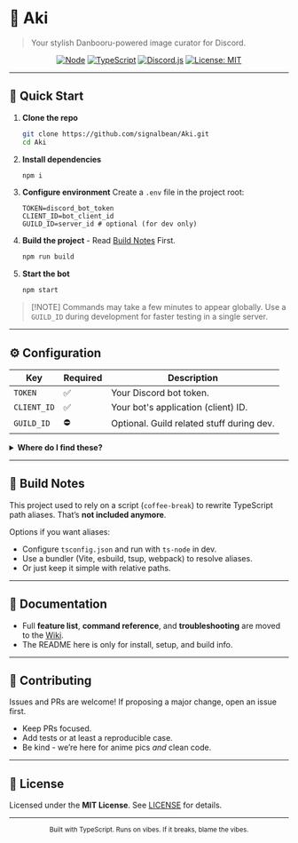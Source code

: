 # 🌸 Aki

> Your stylish Danbooru-powered image curator for Discord.

<p align="center">
  <a href="https://nodejs.org/"><img alt="Node" src="https://img.shields.io/badge/Node-22.18.0-2ea44f"></a>
  <a href="https://www.typescriptlang.org/"><img alt="TypeScript" src="https://img.shields.io/badge/TypeScript-5.9.2-3178c6"></a>
  <a href="https://discord.js.org/"><img alt="Discord.js" src="https://img.shields.io/badge/Discord.js-14.22.1-5865F2"></a>
  <a href="LICENSE"><img alt="License: MIT" src="https://img.shields.io/badge/License-MIT-yellow.svg"></a>
</p>

---

## 🚀 Quick Start

1. **Clone the repo**

   ```bash
   git clone https://github.com/signalbean/Aki.git
   cd Aki
   ```

2. **Install dependencies**

   ```bash
   npm i
   ```

3. **Configure environment**
   Create a `.env` file in the project root:

   ```env
   TOKEN=discord_bot_token
   CLIENT_ID=bot_client_id
   GUILD_ID=server_id # optional (for dev only)
   ```

4. **Build the project** - Read [Build Notes](#-build-notes) First.

   ```bash
   npm run build
   ```

5. **Start the bot**

   ```bash
   npm start
   ```

> \[!NOTE]
> Commands may take a few minutes to appear globally. Use a `GUILD_ID` during development for faster testing in a single server.

---

## ⚙️ Configuration

| Key         | Required | Description                               |
| ----------- | -------- | ----------------------------------------- |
| `TOKEN`     | ✅       | Your Discord bot token.                   |
| `CLIENT_ID` | ✅       | Your bot's application (client) ID.       |
| `GUILD_ID`  | ⛔️       | Optional. Guild related stuff during dev. |

<details>
<summary><strong>Where do I find these?</strong></summary>

* **TOKEN**: Discord Developer Portal → Applications → *Your App* → Bot → **Reset Token**
* **CLIENT\_ID**: Developer Portal → Applications → *Your App* → General Information
* **GUILD\_ID**: Right‑click your server → **Copy ID** (enable Developer Mode in Discord settings if needed)

</details>

---

## 🧱 Build Notes

This project used to rely on a script (`coffee-break`) to rewrite TypeScript path aliases. That’s **not included anymore**.

Options if you want aliases:

* Configure `tsconfig.json` and run with `ts-node` in dev.
* Use a bundler (Vite, esbuild, tsup, webpack) to resolve aliases.
* Or just keep it simple with relative paths.

---

## 📜 Documentation

* Full **feature list**, **command reference**, and **troubleshooting** are moved to the [Wiki](https://github.com/signalbean/Aki/wiki).
* The README here is only for install, setup, and build info.

---

## 🤝 Contributing

Issues and PRs are welcome! If proposing a major change, open an issue first.

* Keep PRs focused.
* Add tests or at least a reproducible case.
* Be kind - we’re here for anime pics *and* clean code.

---

## 📜 License

Licensed under the **MIT License**. See [LICENSE](LICENSE) for details.

---

<p align="center"><sub>Built with TypeScript. Runs on vibes. If it breaks, blame the vibes.</sub></p>
